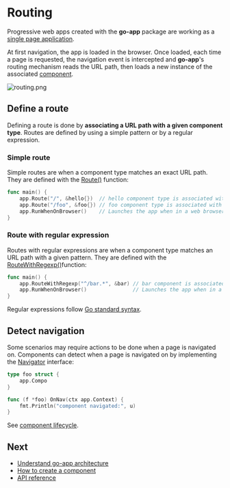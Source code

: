 # Routing

Progressive web apps created with the **go-app** package are working as a [single page application](https://en.wikipedia.org/wiki/Single-page_application).

At first navigation, the app is loaded in the browser. Once loaded, each time a page is requested, the navigation event is intercepted and **go-app**'s routing mechanism reads the URL path, then loads a new instance of the associated [component](/components).

![routing.png](/web/images/routing.svg)

## Define a route

Defining a route is done by **associating a URL path with a given component type**. Routes are defined by using a simple pattern or by a regular expression.

### Simple route

Simple routes are when a component type matches an exact URL path. They are defined with the [Route()](/reference#Route) function:

```go
func main() {
	app.Route("/", &hello{})  // hello component type is associated with default path "/".
	app.Route("/foo", &foo{}) // foo component type is associated with "/foo".
	app.RunWhenOnBrowser()    // Launches the app when in a web browser.
}
```

### Route with regular expression

Routes with regular expressions are when a component type matches an URL path with a given pattern. They are defined with the [RouteWithRegexp()](/reference#RouteWithRegexp)function:

```go
func main() {
	app.RouteWithRegexp("^/bar.*", &bar) // bar component is associated with all paths that start with /bar.
	app.RunWhenOnBrowser()               // Launches the app when in a web browser.
}
```

Regular expressions follow [Go standard syntax](https://github.com/google/re2/wiki/Syntax).

## Detect navigation

Some scenarios may require actions to be done when a page is navigated on. Components can detect when a page is navigated on by implementing the [Navigator](/reference#Navigator) interface:

```go
type foo struct {
    app.Compo
}

func (f *foo) OnNav(ctx app.Context) {
    fmt.Println("component navigated:", u)
}
```

See [component lifecycle](/components#nav).

## Next

- [Understand go-app architecture](/architecture)
- [How to create a component](/components)
- [API reference](/reference)
